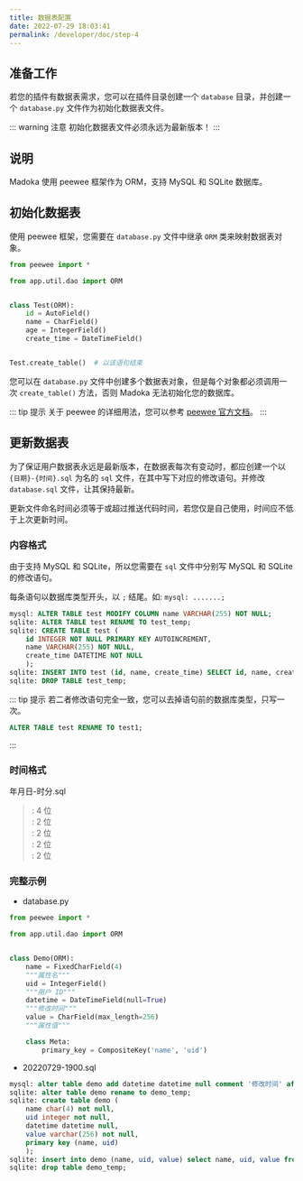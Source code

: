 ```yaml
---
title: 数据表配置
date: 2022-07-29 18:03:41
permalink: /developer/doc/step-4
---
```


## 准备工作

若您的插件有数据表需求，您可以在插件目录创建一个 `database` 目录，并创建一个 `database.py` 文件作为初始化数据表文件。

::: warning 注意
初始化数据表文件必须永远为最新版本！
:::

## 说明

Madoka 使用 peewee 框架作为 ORM，支持 MySQL 和 SQLite 数据库。

## 初始化数据表

使用 peewee 框架，您需要在 `database.py` 文件中继承 `ORM` 类来映射数据表对象。

```python
from peewee import *

from app.util.dao import ORM


class Test(ORM):
    id = AutoField()
    name = CharField()
    age = IntegerField()
    create_time = DateTimeField()


Test.create_table()  # 以该语句结束
```

您可以在 `database.py` 文件中创建多个数据表对象，但是每个对象都必须调用一次 `create_table()` 方法，否则 Madoka 无法初始化您的数据库。


::: tip 提示
关于 peewee 的详细用法，您可以参考 [peewee 官方文档](https://docs.peewee-orm.com/en/latest/peewee/quickstart.html)。
:::

## 更新数据表

为了保证用户数据表永远是最新版本，在数据表每次有变动时，都应创建一个以 `{日期}-{时间}.sql` 为名的 `sql` 文件，在其中写下对应的修改语句。并修改 `database.sql` 文件，让其保持最新。

更新文件命名时间必须等于或超过推送代码时间，若您仅是自己使用，时间应不低于上次更新时间。

### 内容格式

由于支持 MySQL 和 SQLite，所以您需要在 `sql` 文件中分别写 MySQL 和 SQLite 的修改语句。

每条语句以数据库类型开头，以 `;` 结尾。如: `mysql: .......;`

```sql
mysql: ALTER TABLE test MODIFY COLUMN name VARCHAR(255) NOT NULL;
sqlite: ALTER TABLE test RENAME TO test_temp;
sqlite: CREATE TABLE test (
    id INTEGER NOT NULL PRIMARY KEY AUTOINCREMENT,
    name VARCHAR(255) NOT NULL,
    create_time DATETIME NOT NULL
    );
sqlite: INSERT INTO test (id, name, create_time) SELECT id, name, create_time FROM test_temp;
sqlite: DROP TABLE test_temp;
```

::: tip 提示
若二者修改语句完全一致，您可以去掉语句前的数据库类型，只写一次。
```sql
ALTER TABLE test RENAME TO test1;
```
:::

### 时间格式
年月日-时分.sql

> <Badge type="error" text="年" vertical="middle"/>: 4 位
> <br>
> <Badge type="error" text="月" vertical="middle"/>: 2 位
> <br>
> <Badge type="error" text="日" vertical="middle"/>: 2 位
> <br>
> <Badge type="error" text="时" vertical="middle"/>: 2 位
> <br>
> <Badge type="error" text="分" vertical="middle"/>: 2 位

### 完整示例

- database.py
``` python
from peewee import *

from app.util.dao import ORM


class Demo(ORM):
    name = FixedCharField(4)
    """属性名"""
    uid = IntegerField()
    """用户 ID"""
    datetime = DateTimeField(null=True)
    """修改时间"""
    value = CharField(max_length=256)
    """属性值"""

    class Meta:
        primary_key = CompositeKey('name', 'uid')
```


- 20220729-1900.sql
``` sql
mysql: alter table demo add datetime datetime null comment '修改时间' after name;
sqlite: alter table demo rename to demo_temp;
sqlite: create table demo (
    name char(4) not null,
    uid integer not null,
    datetime datetime null,
    value varchar(256) not null,
    primary key (name, uid)
    );
sqlite: insert into demo (name, uid, value) select name, uid, value from demo_temp;
sqlite: drop table demo_temp;
```